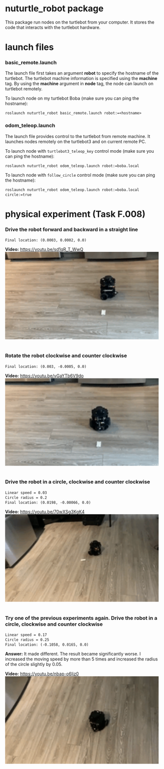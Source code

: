 # nuturtle_robot package

This package run nodes on the turtlebot from your computer. It stores the code that interacts with the turtlebot hardware.  

# launch files

### basic_remote.launch  

The launch file first takes an argument <b>robot</b> to specify the hostname of the turtlebot. The turtlebot machine information is specified using the <b>machine</b> tag. By using the <b>machine</b> argument in <b>node</b> tag, the node can launch on turtlebot remotely.  

To launch node on my turtlebot Boba (make sure you can ping the hostname):
```
roslaunch nuturtle_robot basic_remote.launch robot:=<hostname>
```

### odom_teleop.launch

The launch file provides control to the turtlebot from remote machine. It launches nodes remotely on the turtlebot3 and on current remote PC. 

To launch node with ```turtlebot3_teleop_key``` control mode (make sure you can ping the hostname):  
```
roslaunch nuturtle_robot odom_teleop.launch robot:=boba.local
```
 
To launch node with ```follow_circle``` control mode (make sure you can ping the hostname):  
```
roslaunch nuturtle_robot odom_teleop.launch robot:=boba.local circle:=true
```


# physical experiment (Task F.008)

### Drive the robot forward and backward in a straight line

```
Final location: (0.0003, 0.0002, 0.0)
```

<b>Video:</b> https://youtu.be/sd1qR_T_WwQ
<img src="gifs/trans.gif" width="500">
<br></br>
 
### Rotate the robot clockwise and counter clockwise

```
Final location: (0.003, -0.0005, 0.0)
```

<b>Video:</b> https://youtu.be/vGaYTb6V9do  
<img src="gifs/rot.gif" width="500">
<br></br>
  
### Drive the robot in a circle, clockwise and counter clockwise

```
Linear speed = 0.03
Circle radius = 0.2
Final location: (0.0198, -0.00066, 0.0)
```

<b>Video:</b> https://youtu.be/70wXSg3KgK4  
<img src="gifs/circle_slow.gif" width="500">
<br></br>
  
### Try one of the previous experiments again. Drive the robot in a circle, clockwise and counter clockwise

```
Linear speed = 0.17
Circle radius = 0.25
Final location: (-0.1058, 0.0165, 0.0)
```

<b>Answer:</b> It made different. The result became significantly worse. I increased the moving speed by more than 5 times and increased the radius of the circle slightly by 0.05.

<b>Video:</b> https://youtu.be/nbap-o6Ijz0  
<img src="gifs/circle_fast.gif" width="500">


